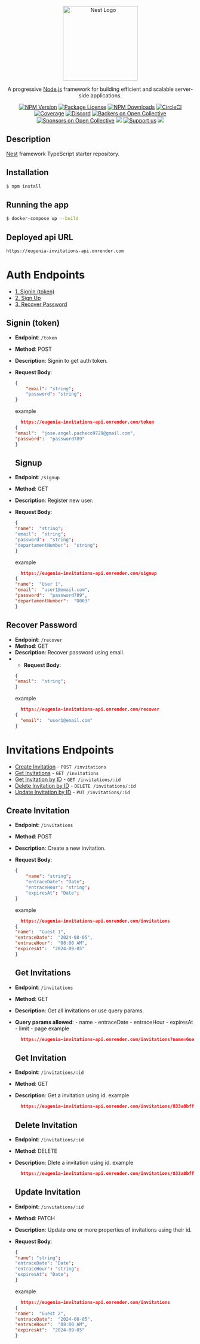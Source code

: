 <p align="center">
  <a href="http://nestjs.com/" target="blank"><img src="https://nestjs.com/img/logo-small.svg" width="200" alt="Nest Logo" /></a>
</p>

[circleci-image]: https://img.shields.io/circleci/build/github/nestjs/nest/master?token=abc123def456
[circleci-url]: https://circleci.com/gh/nestjs/nest

  <p align="center">A progressive <a href="http://nodejs.org" target="_blank">Node.js</a> framework for building efficient and scalable server-side applications.</p>
    <p align="center">
<a href="https://www.npmjs.com/~nestjscore" target="_blank"><img src="https://img.shields.io/npm/v/@nestjs/core.svg" alt="NPM Version" /></a>
<a href="https://www.npmjs.com/~nestjscore" target="_blank"><img src="https://img.shields.io/npm/l/@nestjs/core.svg" alt="Package License" /></a>
<a href="https://www.npmjs.com/~nestjscore" target="_blank"><img src="https://img.shields.io/npm/dm/@nestjs/common.svg" alt="NPM Downloads" /></a>
<a href="https://circleci.com/gh/nestjs/nest" target="_blank"><img src="https://img.shields.io/circleci/build/github/nestjs/nest/master" alt="CircleCI" /></a>
<a href="https://coveralls.io/github/nestjs/nest?branch=master" target="_blank"><img src="https://coveralls.io/repos/github/nestjs/nest/badge.svg?branch=master#9" alt="Coverage" /></a>
<a href="https://discord.gg/G7Qnnhy" target="_blank"><img src="https://img.shields.io/badge/discord-online-brightgreen.svg" alt="Discord"/></a>
<a href="https://opencollective.com/nest#backer" target="_blank"><img src="https://opencollective.com/nest/backers/badge.svg" alt="Backers on Open Collective" /></a>
<a href="https://opencollective.com/nest#sponsor" target="_blank"><img src="https://opencollective.com/nest/sponsors/badge.svg" alt="Sponsors on Open Collective" /></a>
  <a href="https://paypal.me/kamilmysliwiec" target="_blank"><img src="https://img.shields.io/badge/Donate-PayPal-ff3f59.svg"/></a>
    <a href="https://opencollective.com/nest#sponsor"  target="_blank"><img src="https://img.shields.io/badge/Support%20us-Open%20Collective-41B883.svg" alt="Support us"></a>
  <a href="https://twitter.com/nestframework" target="_blank"><img src="https://img.shields.io/twitter/follow/nestframework.svg?style=social&label=Follow"></a>
</p>
  <!--[![Backers on Open Collective](https://opencollective.com/nest/backers/badge.svg)](https://opencollective.com/nest#backer)
  [![Sponsors on Open Collective](https://opencollective.com/nest/sponsors/badge.svg)](https://opencollective.com/nest#sponsor)-->

## Description

[Nest](https://github.com/nestjs/nest) framework TypeScript starter repository.

## Installation

```bash
$ npm install
```

## Running the app

```bash
$ docker-compose up --build
```

## Deployed api URL

```bash
https://eugenia-invitations-api.onrender.com
```

# Auth Endpoints

- [1. Signin (token)](#1-login)
- [2. Sign Up](#2-sign-up)
- [3. Recover Password](#3-recover-password)

<a name="1-login"></a>

## Signin (token)

- **Endpoint**: `/token`
- **Method**: POST
- **Description**: Signin to get auth token.
- **Request Body**:

  ```json
  {
      "email": "string";
      "password": "string";
  }
  ```

  example

  ```json
    https://eugenia-invitations-api.onrender.com/token
  {
  "email":  "jose.angel.pacheco9729@gmail.com",
  "password":  "password789"
  }
  ```

  <a name="2-sign-up"></a>

  ## Signup

- **Endpoint**: `/signup`
- **Method**: GET
- **Description**: Register new user.
- **Request Body**:
  ```json
  {
  "name":  "string";
  "email":  "string";
  "password":  "string";
  "departamentNumber":  "string";
  }
  ```
  example
  ```json
    https://eugenia-invitations-api.onrender.com/signup
  {
  "name":  "User 1",
  "email":  "user1@email.com",
  "password":  "password789",
  "departamentNumber":  "D003"
  }
  ```

<a name="3-recover-password"></a>

## Recover Password

- **Endpoint**: `/recover`
- **Method**: GET
- **Description**: Recover password using email.
- - **Request Body**:
  ```json
  {
  "email":  "string";
  }
  ```
  example
  ```json
    https://eugenia-invitations-api.onrender.com/recover
  {
  	"email":  "user1@email.com"
  }
  ```

# Invitations Endpoints

- [Create Invitation](#create-invitation) - `POST /invitations`
- [Get Invitations](#get-invitations) - `GET /invitations`
- [Get Invitation by ID](#get-invitation-by-id) - `GET /invitations/:id`
- [Delete Invitation by ID](#delete-invitation-by-id) - `DELETE /invitations/:id`
- [Update Invitation by ID](#update-invitation-by-id) - `PUT /invitations/:id`

<a name="create-invitation"></a>

## Create Invitation

- **Endpoint**: `/invitations`
- **Method**: POST
- **Description**: Create a new invitation.
- **Request Body**:

  ```json
  {
      "name": "string";
      "entraceDate": "Date";
      "entraceHour": "string";
      "expiresAt": "Date";
  }
  ```

  example

  ```json
    https://eugenia-invitations-api.onrender.com/invitations
  {
  "name":  "Guest 1",
  "entraceDate":  "2024-08-05",
  "entraceHour":  "08:00 AM",
  "expiresAt":  "2024-09-05"
  }
  ```

  <a name="get-invitations"></a>

  ## Get Invitations

- **Endpoint**: `/invitations`
- **Method**: GET
- **Description**: Get all invitations or use query params.
- **Query params allowed**: - name - entraceDate - entraceHour - expiresAt - limit - page
  example

  ```json
    https://eugenia-invitations-api.onrender.com/invitations?name=Guest 1&page=1&limit=10
  ```

  <a name="get-invitation-by-id"></a>

  ## Get Invitation

- **Endpoint**: `/invitations/:id`
- **Method**: GET
- **Description**: Get a invitation using id.
  example

  ```json
    https://eugenia-invitations-api.onrender.com/invitations/833a8bff-aadb-4d03-a17a-ba07db4db138
  ```

  <a name="delete-invitation-by-id"></a>

  ## Delete Invitation

- **Endpoint**: `/invitations/:id`
- **Method**: DELETE
- **Description**: Dlete a invitation using id.
  example

  ```json
    https://eugenia-invitations-api.onrender.com/invitations/833a8bff-aadb-4d03-a17a-ba07db4db138
  ```

  <a name="update-invitation-by-id"></a>

  ## Update Invitation

- **Endpoint**: `/invitations/:id`
- **Method**: PATCH
- **Description**: Update one or more properties of invitations using their id.
- **Request Body**:
  ```json
  {
  "name": "string";
  "entraceDate": "Date";
  "entraceHour": "string";
  "expiresAt": "Date";
  }
  ```
  example
  ```json
    https://eugenia-invitations-api.onrender.com/invitations
  {
  "name":  "Guest 2",
  "entraceDate":  "2024-08-05",
  "entraceHour":  "08:00 AM",
  "expiresAt":  "2024-09-05"
  }
  ```
